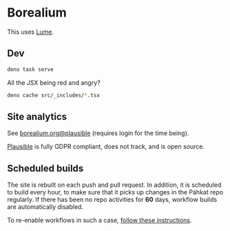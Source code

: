 # Borealium

This uses [Lume](https://lume.land/docs/overview/about-lume/).

## Dev

```sh
deno task serve
```

All the JSX being red and angry?

```sh
deno cache src/_includes/*.tsx
```

## Site analytics

See [borealium.org@plausible](https://plausible.io/borealium.org) (requires login for the time being).

[Plausible](https://plausible.io/) is fully GDPR compliant, does not track, and is open source.

## Scheduled builds

The site is rebuilt on each push and pull request. In addition, it is scheduled to build every hour, to make sure that it picks up changes in the Páhkat repo regularly. If there has been no repo activities for **60** days, workflow builds are automatically disabled.

To re-enable workflows in such a case, [follow these instructions](https://docs.github.com/en/enterprise-server@3.12/actions/using-workflows/disabling-and-enabling-a-workflow#enabling-a-workflow).
